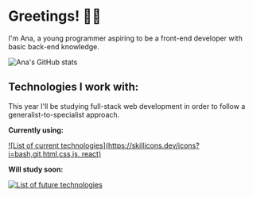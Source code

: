 # Greetings! 👋🏼

I'm Ana, a young programmer aspiring to be a front-end developer with basic back-end knowledge.

![Ana's GitHub stats](https://github-readme-stats.vercel.app/api?username=anaiswritingcode&show_icons=true&theme=great-gatsby)

## Technologies I work with:

This year I'll be studying full-stack web development in order to follow a generalist-to-specialist approach. 

**Currently using:**

[![List of current technologies](https://skillicons.dev/icons?i=bash,git,html,css,js, react)](https://skillicons.dev)

**Will study soon:**

[![List of future technologies](https://skillicons.dev/icons?i=java,nodejs)](https://skillicons.dev)

